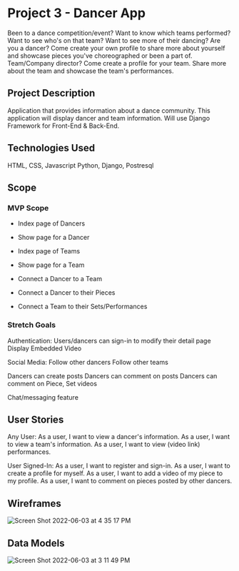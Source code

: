 # Project 3 - Dancer App
Been to a dance competition/event? Want to know which teams performed? Want to see who's on that team? Want to see more of their dancing?
Are you a dancer? Come create your own profile to share more about yourself and showcase pieces you've choreographed or been a part of.
Team/Company director? Come create a profile for your team. Share more about the team and showcase the team's performances.

## Project Description
Application that provides information about a dance community. This application will display dancer and team information.
Will use Django Framework for Front-End & Back-End.

## Technologies Used
HTML, CSS, Javascript
Python, Django, Postresql

## Scope
### MVP Scope
- Index page of Dancers
- Show page for a Dancer

- Index page of Teams
- Show page for a Team

- Connect a Dancer to a Team
- Connect a Dancer to their Pieces
- Connect a Team to their Sets/Performances

### Stretch Goals
Authentication: Users/dancers can sign-in to modify their detail page
Display Embedded Video

Social Media:
Follow other dancers
Follow other teams

Dancers can create posts
Dancers can comment on posts
Dancers can comment on Piece, Set videos

Chat/messaging feature

## User Stories
Any User:
As a user, I want to view a dancer's information.
As a user, I want to view a team's information.
As a user, I want to view (video link) performances.

User Signed-In:
As a user, I want to register and sign-in.
As a user, I want to create a profile for myself.
As a user, I want to add a video of my piece to my profile.
As a user, I want to comment on pieces posted by other dancers.

## Wireframes
![Screen Shot 2022-06-03 at 4 35 17 PM](https://user-images.githubusercontent.com/101363667/171948451-f53dd9ec-d372-46bc-944e-36b78d83542a.png)


## Data Models
![Screen Shot 2022-06-03 at 3 11 49 PM](https://user-images.githubusercontent.com/101363667/171938835-6b76c602-35bc-494a-baf6-3d815138760d.png)

